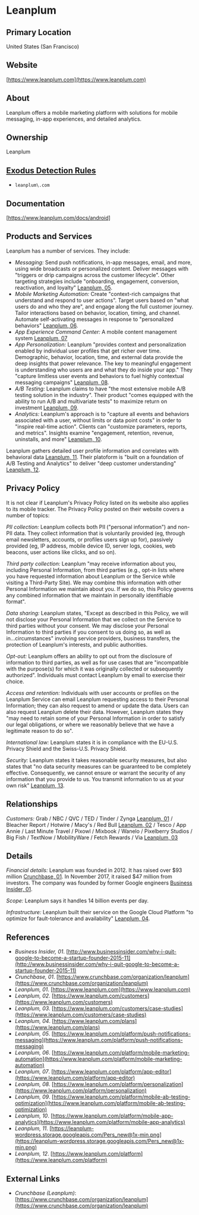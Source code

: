 # Leanplum

## Primary Location
United States (San Francisco)

## Website
[https://www.leanplum.com](https://www.leanplum.com)

## About
Leanplum offers a mobile marketing platform with solutions for mobile messaging, in-app experiences, and detailed analytics.

## Ownership
Leanplum

## [Exodus Detection Rules](https://exodus-privacy.eu.org)
* `leanplum\.com`

## Documentation
[https://www.leanplum.com/docs/android]

## Products and Services
Leanplum has a number of services. They include:

* _Messaging:_ Send push notifications, in-app messages, email, and more, using wide broadcasts or personalized content. Deliver messages with "triggers or drip campaigns across the customer lifecycle". Other targeting strategies include "onboarding, engagement, conversion, reactivation, and loyalty" [Leanplum, 05](https://www.leanplum.com/platform/push-notifications-messaging).
* _Mobile Marketing Automation:_ Create "context-rich campaigns that understand and respond to user actions". Target users based on "what users do and who they are", and engage along the full customer journey. Tailor interactions based on behavior, location, timing, and channel. Automate self-activating messages in response to "personalized behaviors" [Leanplum, 06](https://www.leanplum.com/platform/mobile-marketing-automation).
* _App Experience Command Center:_ A mobile content management system [Leanplum, 07](https://www.leanplum.com/platform/app-editor)
* _App Personalization:_ Leanplum "provides context and personalization enabled by individual user profiles that get richer over time. Demographic, behavior, location, time, and external data provide the deep insights that power relevance. The key to meaningful engagement is understanding who users are and what they do inside your app." They "capture limitless user events and behaviors to fuel highly contextual messaging campaigns" [Leanplum, 08](https://www.leanplum.com/platform/personalization).
* _A/B Testing:_ Leanplum claims to have "the most extensive mobile A/B testing solution in the industry". Their product "comes equipped with the ability to run A/B and multivariate tests" to maximize return on investment [Leanplum, 09](https://www.leanplum.com/platform/mobile-ab-testing-optimization).
* _Analytics:_ Leanplum's approach is to "capture all events and behaviors associated with a user, without limits or data point costs" in order to "inspire real-time action". Clients can "customize parameters, reports, and metrics". Insights examine "engagement, retention, revenue, uninstalls, and more" [Leanplum, 10](https://www.leanplum.com/platform/mobile-app-analytics).

Leanplum gathers detailed user profile information and correlates with behavioral data [Leanplum, 11](https://leanplum-wordpress.storage.googleapis.com/Pers_new@1x-min.png). Their platoform is "built on a foundation of A/B Testing and Analytics" to deliver "deep customer understanding" [Leanplum, 12](https://www.leanplum.com/platform).

## Privacy Policy
It is not clear if Leanplum's Privacy Policy listed on its website also applies to its mobile tracker. The Privacy Policy posted on their website covers a number of topics:

_PII collection:_ Leanplum collects both PII ("personal information") and non-PII data. They collect information that is voluntarily provided (eg, through email newsletters, accounts, or profiles users sign up for), passively provided (eg, IP address, mobile device ID, server logs, cookies, web beacons, user actions like clicks, and so on).

_Third party collection:_ Leanplum "may receive information about you, including Personal Information, from third parties (e.g., opt-in lists where you have requested information about Leanplum or the Service while visiting a Third-Party Site). We may combine this information with other Personal Information we maintain about you. If we do so, this Policy governs any combined information that we maintain in personally identifiable format".

_Data sharing:_ Leanplum states, "Except as described in this Policy, we will not disclose your Personal Information that we collect on the Service to third parties without your consent. We may disclose your Personal Information to third parties if you consent to us doing so, as well as in...circumstances" involving service providers, business transfers, the protection of Leanplum's interests, and public authorities.

_Opt-out:_ Leanplum offers an ability to opt out from the disclosure of information to third parties, as well as for use cases that are "incompatible with the purpose(s) for which it was originally collected or subsequently authorized". Individuals must contact Leanplum by email to exercise their choice.

_Access and retention:_ Individuals with user accounts or profiles on the Leanplum Service can email Leanplum requesting access to their Personal Information; they can also request to amend or update the data. Users can also request Leanplum delete their data. However, Leanplum states they "may need to retain some of your Personal Information in order to satisfy our legal obligations, or where we reasonably believe that we have a legitimate reason to do so".

_International law:_ Leanplum states it is in compliance with the EU-U.S. Privacy Shield and the Swiss-U.S. Privacy Shield.

_Security:_ Leanplum states it takes reasonable security measures, but also states that "no data security measures can be guaranteed to be completely effective. Consequently, we cannot ensure or warrant the security of any information that you provide to us. You transmit information to us at your own risk" [Leanplum, 13](https://www.leanplum.com/privacy).

## Relationships
_Customers:_ Grab / NBC / QVC / TED / Tinder / Zynga [Leanplum, 01](https://www.leanplum.com) / Bleacher Report / Hotwire / Macy's / Red Bull [Leanplum, 02](https://www.leanplum.com/customers) / Tesco / App Annie / Last Minute Travel / Pixowl / Mixbook / Wanelo / Pixelberry Studios / Big Fish / TextNow / MobilityWare / Fetch Rewards / Via [Leanplum, 03](https://www.leanplum.com/customers/case-studies)

## Details
_Financial details:_ Leanplum was founded in 2012. It has raised over $93 million [Crunchbase, 01](https://www.crunchbase.com/organization/leanplum). In November 2017, it raised $47 million from investors. The company was founded by former Google engineers [Business Insider, 01](http://www.businessinsider.com/why-i-quit-google-to-become-a-startup-founder-2015-11).  

_Scope:_ Leanplum says it handles 14 billion events per day.  

_Infrastructure:_ Leanplum built their service on the Google Cloud Platform "to optimize for fault-tolerance and availability" [Leanplum, 04](https://www.leanplum.com/plans).

## References
* _Business Insider, 01_. [http://www.businessinsider.com/why-i-quit-google-to-become-a-startup-founder-2015-11](http://www.businessinsider.com/why-i-quit-google-to-become-a-startup-founder-2015-11)  
* _Crunchbase, 01_. [https://www.crunchbase.com/organization/leanplum](https://www.crunchbase.com/organization/leanplum)  
* _Leanplum, 01_. [https://www.leanplum.com](https://www.leanplum.com)  
* _Leanplum, 02_. [https://www.leanplum.com/customers](https://www.leanplum.com/customers)  
* _Leanplum, 03_. [https://www.leanplum.com/customers/case-studies](https://www.leanplum.com/customers/case-studies)  
* _Leanplum, 04_. [https://www.leanplum.com/plans](https://www.leanplum.com/plans)  
* _Leanplum, 05_. [https://www.leanplum.com/platform/push-notifications-messaging](https://www.leanplum.com/platform/push-notifications-messaging)  
* _Leanplum, 06_. [https://www.leanplum.com/platform/mobile-marketing-automation](https://www.leanplum.com/platform/mobile-marketing-automation)
* _Leanplum, 07_. [https://www.leanplum.com/platform/app-editor](https://www.leanplum.com/platform/app-editor)  
* _Leanplum, 08_. [https://www.leanplum.com/platform/personalization](https://www.leanplum.com/platform/personalization)  
* _Leanplum, 09_. [https://www.leanplum.com/platform/mobile-ab-testing-optimization](https://www.leanplum.com/platform/mobile-ab-testing-optimization)  
* _Leanplum, 10_. [https://www.leanplum.com/platform/mobile-app-analytics](https://www.leanplum.com/platform/mobile-app-analytics)  
* _Leanplum, 11_. [https://leanplum-wordpress.storage.googleapis.com/Pers_new@1x-min.png](https://leanplum-wordpress.storage.googleapis.com/Pers_new@1x-min.png)  
* _Leanplum, 12_. [https://www.leanplum.com/platform](https://www.leanplum.com/platform)

## External Links
* _Crunchbase (Leanplum)_: [https://www.crunchbase.com/organization/leanplum](https://www.crunchbase.com/organization/leanplum)
